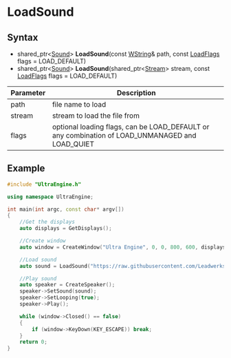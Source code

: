 # LoadSound

## Syntax
- shared_ptr<[Sound](Sound)> **LoadSound**(const [WString](WString.md)& path, const [LoadFlags](Constants.md#LoadFlags) flags = LOAD_DEFAULT)
- shared_ptr<[Sound](Sound)> **LoadSound**(shared_ptr<[Stream](Stream.md)> stream, const [LoadFlags](Constants.md#LoadFlags) flags = LOAD_DEFAULT)

|Parameter|Description|
|-|-|
|path|file name to load|
|stream|stream to load the file from|
|flags|optional loading flags, can be LOAD_DEFAULT or any combination of LOAD_UNMANAGED and LOAD_QUIET |

## Example

```c++
#include "UltraEngine.h"

using namespace UltraEngine;

int main(int argc, const char* argv[])
{
	//Get the displays
	auto displays = GetDisplays();

	//Create window
	auto window = CreateWindow("Ultra Engine", 0, 0, 800, 600, displays[0], WINDOW_TITLEBAR | WINDOW_CENTER);

	//Load sound
	auto sound = LoadSound("https://raw.githubusercontent.com/Leadwerks/Documentation/master/Assets/Sound/notification.wav");

	//Play sound
	auto speaker = CreateSpeaker();
	speaker->SetSound(sound);
	speaker->SetLooping(true);
	speaker->Play();

	while (window->Closed() == false)
	{
		if (window->KeyDown(KEY_ESCAPE)) break;
	}
	return 0;
}
```

